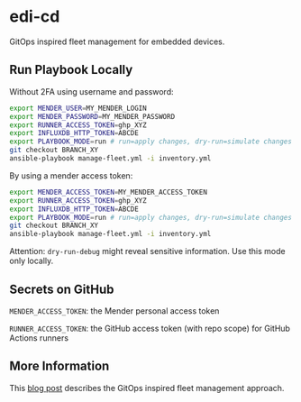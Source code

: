 # edi-cd

GitOps inspired fleet management for embedded devices.

## Run Playbook Locally

Without 2FA using username and password:

``` bash
export MENDER_USER=MY_MENDER_LOGIN
export MENDER_PASSWORD=MY_MENDER_PASSWORD
export RUNNER_ACCESS_TOKEN=ghp_XYZ
export INFLUXDB_HTTP_TOKEN=ABCDE
export PLAYBOOK_MODE=run # run=apply changes, dry-run=simulate changes (default), dry-run-debug=simulate changes and show debug information
git checkout BRANCH_XY
ansible-playbook manage-fleet.yml -i inventory.yml
```

By using a mender access token:

``` bash
export MENDER_ACCESS_TOKEN=MY_MENDER_ACCESS_TOKEN
export RUNNER_ACCESS_TOKEN=ghp_XYZ
export INFLUXDB_HTTP_TOKEN=ABCDE
export PLAYBOOK_MODE=run # run=apply changes, dry-run=simulate changes (default), dry-run-debug=simulate changes and show debug information
git checkout BRANCH_XY
ansible-playbook manage-fleet.yml -i inventory.yml
```

Attention: `dry-run-debug` might reveal sensitive information. Use this mode only locally.

## Secrets on GitHub

`MENDER_ACCESS_TOKEN`: the Mender personal access token

`RUNNER_ACCESS_TOKEN`: the GitHub access token (with repo scope) for GitHub Actions runners

## More Information

This [blog post](https://www.get-edi.io/Managing-an-IoT-Fleet-with-GitOps/) describes the GitOps inspired fleet management approach.
